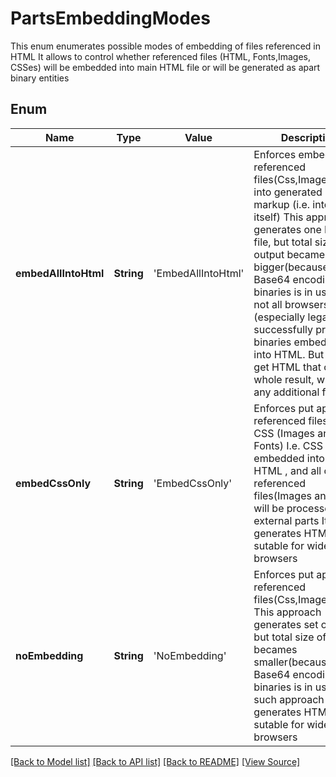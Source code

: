 ﻿# PartsEmbeddingModes
This enum enumerates possible modes of embedding of files referenced in HTML
It allows to control whether referenced files (HTML, Fonts,Images, CSSes)
will be embedded into main HTML file or will be generated as apart binary entities 
            

## Enum
Name | Type | Value | Description
------------ | ------------- | ------------- | -------------
**embedAllIntoHtml** | **String** | 'EmbedAllIntoHtml' | Enforces embed all referenced files(Css,Images,Fonts) into generated HTML markup (i.e. into HTML itself) This approach generates one HTML file, but total size of output becames bigger(because Base64 encoding of binaries is in use) and not all browsers (especially legacy) successfully process binaries embedded into HTML. But it allows get HTML that contains whole result, without any additional files.
**embedCssOnly** | **String** | 'EmbedCssOnly' | Enforces put apart all referenced files except CSS (Images and Fonts) I.e. CSS will be embedded into result HTML , and all other referenced files(Images and Fonts) will be processed as external parts It generates HTML that is sutable for wide set of browsers
**noEmbedding** | **String** | 'NoEmbedding' | Enforces put apart referenced files(Css,Images,Fonts) This approach generates set of files, but total size of output becames smaller(because no Base64 encoding of binaries is in use) Also such approach generates HTML that is sutable for wide set of browsers

[[Back to Model list]](../README.md#documentation-for-models) [[Back to API list]](../README.md#documentation-for-api-endpoints) [[Back to README]](../README.md) [[View Source]](../AsposePdfCloud/Models/PartsEmbeddingModes.swift)

